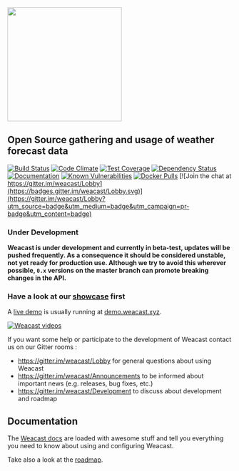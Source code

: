 <img src="https://github.com/weacast/weacast-docs/blob/master/images/weacast-logo.png" width="256">

## Open Source gathering and usage of weather forecast data

[![Build Status](https://travis-ci.org/weacast/weacast.png?branch=master)](https://travis-ci.org/weacast/weacast)
[![Code Climate](https://codeclimate.com/github/weacast/weacast/badges/gpa.svg)](https://codeclimate.com/github/weacast/weacast)
[![Test Coverage](https://codeclimate.com/github/weacast/weacast/badges/coverage.svg)](https://codeclimate.com/github/weacast/weacast/coverage)
[![Dependency Status](https://img.shields.io/david/weacast/weacast.svg?style=flat-square)](https://david-dm.org/weacast/weacast)
[![Documentation](https://img.shields.io/badge/documentation-available-brightgreen.svg)](https://weacast.gitbooks.io/weacast-docs/)
[![Known Vulnerabilities](https://snyk.io/test/github/weacast/weacast/badge.svg)](https://snyk.io/test/github/weacast/weacast)
[![Docker Pulls](https://img.shields.io/docker/pulls/weacast/weacast.svg?style=plastic)](https://hub.docker.com/r/weacast/weacast/)
[![Join the chat at https://gitter.im/weacast/Lobby](https://badges.gitter.im/weacast/Lobby.svg)](https://gitter.im/weacast/Lobby?utm_source=badge&utm_medium=badge&utm_campaign=pr-badge&utm_content=badge)

### Under Development

**Weacast is under development and currently in beta-test, updates will be pushed frequently.
As a consequence it should be considered unstable, not yet ready for production use.
Although we try to avoid this wherever possible, `0.x` versions on the master branch can promote breaking changes in the API.**

### Have a look at our [showcase](https://weacast.gitbooks.io/weacast-docs/SHOWCASE.html) first

A [live demo](http://demo.weacast.xyz) is usually running at [demo.weacast.xyz](http://demo.weacast.xyz).

[![Weacast videos](https://github.com/weacast/weacast-docs/blob/master/images/weacast-wind.png)](https://weacast.gitbooks.io/weacast-docs/SHOWCASE.html)

If you want some help or participate to the development of Weacast contact us on our Gitter rooms :
* https://gitter.im/weacast/Lobby for general questions about using Weacast
* https://gitter.im/weacast/Announcements to be informed about important news (e.g. releases, bug fixes, etc.)
* https://gitter.im/weacast/Development to discuss about development and roadmap

## Documentation

The [Weacast docs](https://weacast.gitbooks.io/weacast-docs/) are loaded with awesome stuff and tell you everything you need to know about using and configuring Weacast.

Take also a look at the [roadmap](https://github.com/weacast/weacast/projects/1).


